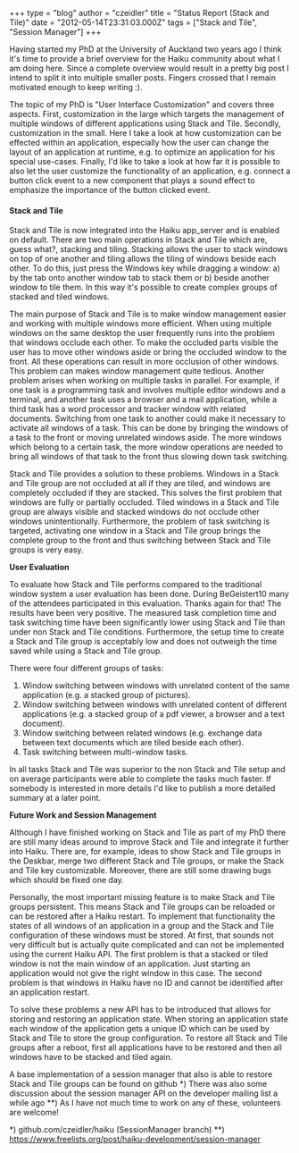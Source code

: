 +++
type = "blog"
author = "czeidler"
title = "Status Report (Stack and Tile)"
date = "2012-05-14T23:31:03.000Z"
tags = ["Stack and Tile", "Session Manager"]
+++

Having started my PhD at the University of Auckland two years ago I think it's time to provide a brief overview for the Haiku community about what I am doing here. Since a complete overview would result in a pretty big post I intend to split it into multiple smaller posts. Fingers crossed that I remain motivated enough to keep writing :).

The topic of my PhD is "User Interface Customization" and covers three aspects. First, customization in the large which targets the management of multiple windows of different applications using Stack and Tile. Secondly, customization in the small. Here I take a look at how customization can be effected within an application, especially how the user can change the layout of an application at runtime, e.g. to optimize an application for his special use-cases. Finally, I'd like to take a look at how far it is possible to also let the user customize the functionality of an application, e.g. connect a button click event to a new component that plays a sound effect to emphasize the importance of the button clicked event.

<h4>Stack and Tile</h4>

Stack and Tile is now integrated into the Haiku app_server and is enabled on default. There are two main operations in Stack and Tile which are, guess what?, stacking and tiling. Stacking allows the user to stack windows on top of one another and tiling allows the tiling of windows beside each other. To do this, just press the Windows key while dragging a window:
a) by the tab onto another window tab to stack them or
b) beside another window to tile them. In this way it's possible to create complex groups of stacked and tiled windows.
 
The main purpose of Stack and Tile is to make window management easier and working with multiple windows more efficient. When using multiple windows on the same desktop the user frequently runs into the problem that windows occlude each other. To make the occluded parts visible the user has to move other windows aside or bring the occluded window to the front. All these operations can result in more occlusion of other windows. This problem can makes window management quite tedious. Another problem arises when working on multiple tasks in parallel. For example, if one task is a programming task and involves multiple editor windows and a terminal, and another task uses a browser and a mail application, while a third task has a word processor and tracker window with related documents. Switching from one task to another could make it necessary to activate all windows of a task. This can be done by bringing the windows of a task to the front or moving unrelated windows aside. The more windows which belong to a certain task, the more window operations are needed to bring all windows of that task to the front thus slowing down task switching.
 
Stack and Tile provides a solution to these problems. Windows in a Stack and Tile group are not occluded at all if they are tiled, and windows are completely occluded if they are stacked. This solves the first problem that windows are fully or partially occluded. Tiled windows in a Stack and Tile group are always visible and stacked windows do not occlude other windows unintentionally. Furthermore, the problem of task switching is targeted, activating one window in a Stack and Tile group brings the complete group to the front and thus switching between Stack and Tile groups is very easy.


<b>User Evaluation</b>
 
To evaluate how Stack and Tile performs compared to the traditional window system a user evaluation has been done. During BeGeistert10 many of the attendees participated in this evaluation. Thanks again for that! The results have been very positive. The measured task completion time and task switching time have been significantly lower using Stack and Tile than under non Stack and Tile conditions. Furthermore, the setup time to create a Stack and Tile group is acceptably low and does not outweigh the time saved while using a Stack and Tile group. 

There were four different groups of tasks:
1) Window switching between windows with unrelated content of the same application (e.g. a stacked group of pictures).
2) Window switching between windows with unrelated content of different applications (e.g. a stacked group of a pdf viewer, a browser and a text document).
3) Window switching between related windows (e.g. exchange data between text documents which are tiled beside each other).
4) Task switching between multi-window tasks.

In all tasks Stack and Tile was superior to the non Stack and Tile setup and on average  participants were able to complete the tasks much faster. If somebody is interested in more details I'd like to publish a more detailed summary at a later point.
 

<b>Future Work and Session Management</b>
 
Although I have finished working on Stack and Tile as part of my PhD there are still many ideas around to improve Stack and Tile and integrate it further into Haiku. There are, for example, ideas to show Stack and Tile groups in the Deskbar, merge two different Stack and Tile groups, or make the Stack and Tile key customizable. Moreover, there are still some drawing bugs which should be fixed one day.

Personally, the most important missing feature is to make Stack and Tile groups persistent. This means Stack and Tile groups can be reloaded or can be restored after a Haiku restart. To implement that functionality the states of all windows of an application in a group and the Stack and Tile configuration of these windows must be stored. At first, that sounds not very difficult but is actually quite complicated and can not be
implemented using the current Haiku API. The first problem is that a stacked or tiled window is not the main window of an application. Just starting an application would not give the right window in this case. The second problem is that windows in Haiku have no ID and cannot be identified after an application restart.
 
To solve these problems a new API has to be introduced that allows for storing and restoring an application state. When storing an application state each window of the application gets a unique ID which can be used by Stack and Tile to store the group configuration. To restore all Stack and Tile groups after a reboot, first all applications have to be restored and then all windows have to be stacked and tiled again.
 
A base implementation of a session manager that also is able to restore Stack and Tile groups can be found on github *) There was also some discussion about the session manager API on the developer mailing list a while ago **)
As I have not much time to work on any of these, volunteers are welcome!

*) github.com/czeidler/haiku (SessionManager branch)
**) https://www.freelists.org/post/haiku-development/session-manager